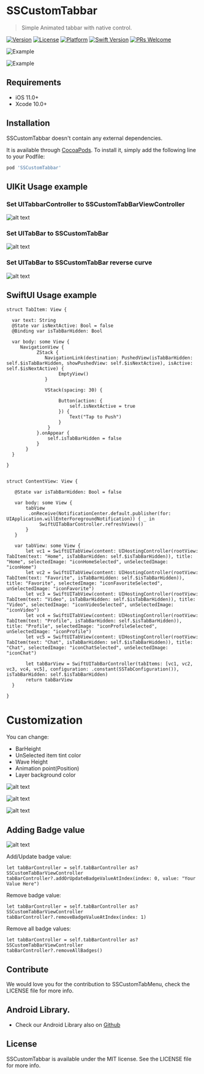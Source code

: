 # SSCustomTabbar

> Simple Animated tabbar with native control.

[![Version](https://img.shields.io/cocoapods/v/SSCustomTabbar.svg?style=flat)](https://cocoapods.org/pods/SSCustomTabbar)
[![License](https://img.shields.io/cocoapods/l/SSCustomTabbar.svg?style=flat)](https://cocoapods.org/pods/SSCustomTabbar)
[![Platform](https://img.shields.io/cocoapods/p/SSCustomTabbar.svg?style=flat)](https://cocoapods.org/pods/SSCustomTabbar)
[![Swift Version][swift-image]][swift-url]
[![PRs Welcome][PR-image]][PR-url]

![Example](https://raw.githubusercontent.com/simformsolutions/SSCustomTabbar/master/SSCustomTabBar/Screenshots/customTabbar.gif)

![Example](https://raw.githubusercontent.com/simformsolutions/SSCustomTabbar/master/SSCustomTabBar/Screenshots/reverseTabbar.gif)

## Requirements

- iOS 11.0+
- Xcode 10.0+

## Installation
SSCustomTabbar doesn't contain any external dependencies.

It is available through [CocoaPods](https://cocoapods.org). To install
it, simply add the following line to your Podfile:

```ruby
pod 'SSCustomTabbar'
```

## UIKit Usage example

### Set UITabbarController to SSCustomTabBarViewController
![alt text](https://raw.githubusercontent.com/simformsolutions/SSCustomTabbar/master/SSCustomTabBar/Screenshots/SSCustomTabBarViewController.png)

### Set UITabBar to SSCustomTabBar
![alt text](https://raw.githubusercontent.com/simformsolutions/SSCustomTabbar/master/SSCustomTabBar/Screenshots/SSCustomTabBar.png)

### Set UITabBar to SSCustomTabBar reverse curve
![alt text](https://raw.githubusercontent.com/simformsolutions/SSCustomTabbar/master/SSCustomTabBar/Screenshots/SSCustomTabBarReverseCurve.png)


## SwiftUI Usage example

    struct TabItem: View {
    
      var text: String
      @State var isNextActive: Bool = false
      @Binding var isTabBarHidden: Bool
    
      var body: some View {
         NavigationView {
               ZStack {
                  NavigationLink(destination: PushedView(isTabBarHidden: self.$isTabBarHidden, showPushedView: self.$isNextActive), isActive: self.$isNextActive) {
                       EmptyView()
                  }
                
                  VStack(spacing: 30) {
                    
                       Button(action: {
                           self.isNextActive = true
                       }) {
                           Text("Tap to Push")
                       }
                   }
               }.onAppear {
                   self.isTabBarHidden = false
               }
           }
      }
    
    }


    struct ContentView: View {
    
       @State var isTabBarHidden: Bool = false
    
       var body: some View {
           tabView
            .onReceive(NotificationCenter.default.publisher(for: UIApplication.willEnterForegroundNotification)) { _ in
                SwiftUITabBarController.refreshViews()
           }
       }
    
       var tabView: some View {
           let vc1 = SwiftUITabView(content: UIHostingController(rootView: TabItem(text: "Home", isTabBarHidden: self.$isTabBarHidden)), title: "Home", selectedImage: "iconHomeSelected", unSelectedImage: "iconHome")
           let vc2 = SwiftUITabView(content: UIHostingController(rootView: TabItem(text: "Favorite", isTabBarHidden: self.$isTabBarHidden)), title: "Favorite", selectedImage: "iconFavoriteSelected", unSelectedImage: "iconFavorite")
           let vc3 = SwiftUITabView(content: UIHostingController(rootView: TabItem(text: "Video", isTabBarHidden: self.$isTabBarHidden)), title: "Video", selectedImage: "iconVideoSelected", unSelectedImage: "iconVideo")
           let vc4 = SwiftUITabView(content: UIHostingController(rootView: TabItem(text: "Profile", isTabBarHidden: self.$isTabBarHidden)), title: "Profile", selectedImage: "iconProfileSelected", unSelectedImage: "iconProfile")
           let vc5 = SwiftUITabView(content: UIHostingController(rootView: TabItem(text: "Chat", isTabBarHidden: self.$isTabBarHidden)), title: "Chat", selectedImage: "iconChatSelected", unSelectedImage: "iconChat")
        
           let tabBarView = SwiftUITabBarController(tabItems: [vc1, vc2, vc3, vc4, vc5], configuration: .constant(SSTabConfiguration()), isTabBarHidden: self.$isTabBarHidden)
           return tabBarView
      }
    
    }

# Customization

You can change:
   - BarHeight
   - UnSelected item tint color
   - Wave Height
   - Animation point(Position)
   - Layer background color
   
![alt text](https://raw.githubusercontent.com/simformsolutions/SSCustomTabbar/master/SSCustomTabBar/Screenshots/barHeightAndUpanimationpoint.png)

![alt text](https://raw.githubusercontent.com/simformsolutions/SSCustomTabbar/master/SSCustomTabBar/Screenshots/layerColorWaveHightUnselectedTintColor.png)

![alt text](https://raw.githubusercontent.com/simformsolutions/SSCustomTabbar/master/SSCustomTabBar/Screenshots/Description.png)


## Adding Badge value
![alt text](https://raw.githubusercontent.com/simformsolutions/SSCustomTabbar/master/SSCustomTabBar/Screenshots/SSCustomTabBarBadgeValue.png)

Add/Update badge value:
```
let tabBarController = self.tabBarController as? SSCustomTabBarViewController
tabBarController?.addOrUpdateBadgeValueAtIndex(index: 0, value: "Your Value Here")
```

Remove badge value:
```
let tabBarController = self.tabBarController as? SSCustomTabBarViewController
tabBarController?.removeBadgeValueAtIndex(index: 1)
```

Remove all badge values:
```
let tabBarController = self.tabBarController as? SSCustomTabBarViewController
tabBarController?.removeAllBadges()
```

## Contribute

We would love you for the contribution to SSCustomTabMenu, check the LICENSE file for more info.

## Android Library.
- Check our Android Library also on [Github](https://github.com/SimformSolutionsPvtLtd/SSCustomBottomNavigation)

## License

SSCustomTabbar is available under the MIT license. See the LICENSE file for more info.


[PR-image]:https://img.shields.io/badge/PRs-welcome-brightgreen.svg?style=flat-square
[PR-url]:http://makeapullrequest.com
[swift-image]:https://img.shields.io/badge/swift-4.2-orange.svg
[swift-url]: https://swift.org/
